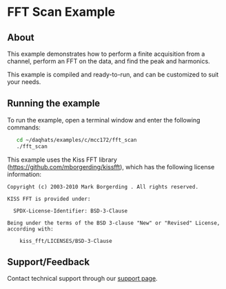 # FFT Scan Example

## About
This example demonstrates how to perform a finite acquisition from a channel,
perform an FFT on the data, and find the peak and harmonics.

This example is compiled and ready-to-run, and can be customized to suit 
your needs.

## Running the example
To run the example, open a terminal window and enter the following commands:
```sh
   cd ~/daqhats/examples/c/mcc172/fft_scan
   ./fft_scan
```

This example uses the Kiss FFT library (https://github.com/mborgerding/kissfft), 
which has the following license information:
```
Copyright (c) 2003-2010 Mark Borgerding . All rights reserved.

KISS FFT is provided under:

  SPDX-License-Identifier: BSD-3-Clause

Being under the terms of the BSD 3-clause "New" or "Revised" License,
according with:

    kiss_fft/LICENSES/BSD-3-Clause
```

## Support/Feedback
Contact technical support through our
[support page](https://www.mccdaq.com/support/support_form.aspx).
